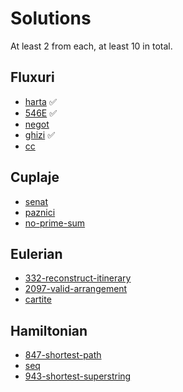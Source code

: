 # Solutions

At least 2 from each, at least 10 in total.

## Fluxuri
* [harta](https://www.infoarena.ro/problema/harta) ✅
* [546E](https://codeforces.com/problemset/problem/546/E) ✅
* [negot](https://infoarena.ro/problema/negot)
* [ghizi](https://infoarena.ro/problema/ghizi) ✅
* [cc](https://www.infoarena.ro/problema/cc)

## Cuplaje
* [senat](https://www.infoarena.ro/problema/senat)
* [paznici](https://www.infoarena.ro/problema/paznici)
* [no-prime-sum](https://csacademy.com/contest/archive/task/no-prime-sum/)

## Eulerian
* [332-reconstruct-itinerary](https://leetcode.com/problems/reconstruct-itinerary/description/)
* [2097-valid-arrangement](https://leetcode.com/problems/valid-arrangement-of-pairs/)
* [cartite](https://www.infoarena.ro/problema/cartite)

## Hamiltonian
* [847-shortest-path](https://leetcode.com/problems/shortest-path-visiting-all-nodes/)
* [seq](https://www.infoarena.ro/problema/seg)
* [943-shortest-superstring](https://leetcode.com/problems/find-the-shortest-superstring/)
